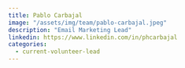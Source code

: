 ```yaml
---
title: Pablo Carbajal
image: "/assets/img/team/pablo-carbajal.jpeg"
description: "Email Marketing Lead"
linkedin: https://www.linkedin.com/in/phcarbajal
categories:
  - current-volunteer-lead
---
```

